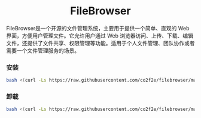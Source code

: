 <h1 align="center">
  FileBrowser
</h1>
FileBrowser是一个开源的文件管理系统，主要用于提供一个简单、直观的 Web 界面，方便用户管理文件。它允许用户通过 Web 浏览器访问、上传、下载、编辑文件，还提供了文件共享、权限管理等功能。适用于个人文件管理、团队协作或者需要一个文件管理服务的场景。


### 安装
```bash
bash <(curl -Ls https://raw.githubusercontent.com/co2f2e/filebrowser/main/bash/install_filebrowser.sh)
```

### 卸载
```bash
bash <(curl -Ls https://raw.githubusercontent.com/co2f2e/filebrowser/main/bash/uninstall_filebrowser.sh)
```
